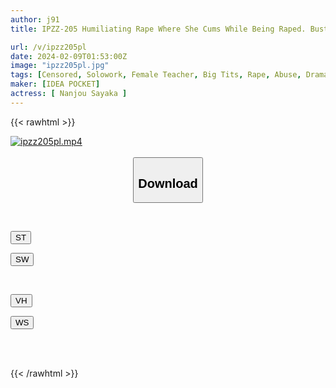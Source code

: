 ```yaml
---
author: j91
title: IPZZ-205 Humiliating Rape Where She Cums While Being Raped. Busty Female Teacher Aya Nanjo Receives The Most Humiliation As A Woman.

url: /v/ipzz205pl
date: 2024-02-09T01:53:00Z
image: "ipzz205pl.jpg"
tags: [Censored, Solowork, Female Teacher, Big Tits, Rape, Abuse, Drama	]
maker: [IDEA POCKET]
actress: [ Nanjou Sayaka ]
---
```



{{< rawhtml >}}

<div class="video" data-videoid="BQepplP46RfyD0o">
    <a href="javascript:;">
        <img src="/v/ipzz205pl/ipzz205pl.jpg" width="WIDTH" height="HEIGHT" alt="ipzz205pl.mp4" loading="lazy">
    </a>
</div>

<script type="text/javascript" src="https://j91.asia/asset/on-demand-st.js"></script>

<br>
  <link rel="stylesheet" href="https://j91.asia/asset/bs5.css">
  
  <center>
  <button class="btn btn-primary" type="button" data-bs-toggle="collapse" data-bs-target=".multi-collapse" aria-expanded="false" aria-controls="multiCollapseExample1 multiCollapseExample2"><h2>Download</h2></button></center>
</p>
<div class="row">
  <div class="col">
    <div class="collapse multi-collapse" id="multiCollapseExample1">
      <div class="card card-body">
	      	      <br>
<div class="buttons">  
<p><a href="https://streamtape.to/v/BQepplP46RfyD0o" target="_blank"><button class="btn-hover color-3"><i class="fa fa-download"></i> ST</button></a></p>
<p><a href="https://flaswish.com/qh4n72yz0dbt" target="_blank"><button class="btn-hover color-2"><i class="fa fa-download"></i> SW</button></a></p></div>
    </div>
  </div>
</div>
  <div class="col">
    <div class="collapse multi-collapse" id="multiCollapseExample2">
      <div class="card card-body">
	      <br>
<div class="buttons">
<p><a href="javascript:;" target="_blank"><button class="btn-hover color-9"><i class="fa fa-download"></i> VH</button></a></p>
<p><a href="javascript:;" target="_blank"><button class="btn-hover color-8"><i class="fa fa-download"></i> WS</button></a></p></div>
<br><br>
      </div>
    </div>
  </div>
</div>

{{< /rawhtml >}}
